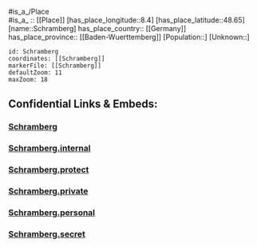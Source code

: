 ﻿---
location: [48.65,8.4] 
mapzoom: [7,12] 
mapmarker: city 
type: City
tags:
- geo/City


SpocWebEntityId: 34070
isDeleted: false
confidential: public

---
#is_a_/Place  
#is_a_ :: [[Place]] 
[has_place_longitude::8.4] 
[has_place_latitude::48.65] 
[name::Schramberg] 
has_place_country:: [[Germany]]  
has_place_province:: [[Baden-Wuerttemberg]] 
[Population::] 
[Unknown::] 


```leaflet
id: Schramberg
coordinates: [[Schramberg]] 
markerFile: [[Schramberg]] 
defaultZoom: 11 
maxZoom: 18
```


## Confidential Links & Embeds: 

### [Schramberg](/_public/Earth/Continent/Europe/Europe~Central/Germany/Germany~West/Baden-Wuerttemberg/counties~BW/Rastatt/cities~Rastatt/Forbach/City/Schramberg.md) 

### [Schramberg.internal](/_internal/Earth/Continent/Europe/Europe~Central/Germany/Germany~West/Baden-Wuerttemberg/counties~BW/Rastatt/cities~Rastatt/Forbach/City/Schramberg.internal.md) 

### [Schramberg.protect](/_protect/Earth/Continent/Europe/Europe~Central/Germany/Germany~West/Baden-Wuerttemberg/counties~BW/Rastatt/cities~Rastatt/Forbach/City/Schramberg.protect.md) 

### [Schramberg.private](/_private/Earth/Continent/Europe/Europe~Central/Germany/Germany~West/Baden-Wuerttemberg/counties~BW/Rastatt/cities~Rastatt/Forbach/City/Schramberg.private.md) 

### [Schramberg.personal](/_personal/Earth/Continent/Europe/Europe~Central/Germany/Germany~West/Baden-Wuerttemberg/counties~BW/Rastatt/cities~Rastatt/Forbach/City/Schramberg.personal.md) 

### [Schramberg.secret](/_secret/Earth/Continent/Europe/Europe~Central/Germany/Germany~West/Baden-Wuerttemberg/counties~BW/Rastatt/cities~Rastatt/Forbach/City/Schramberg.secret.md) 
